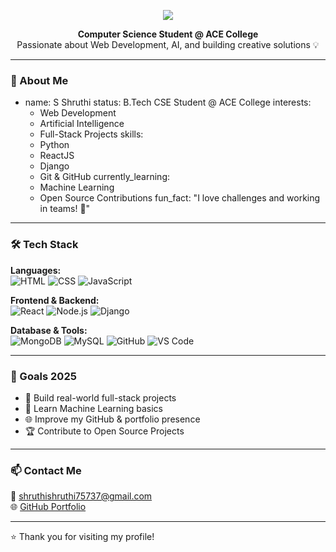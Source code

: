 <p align="center">
  <img src="https://capsule-render.vercel.app/api?type=waving&color=3b82f6,9333ea&height=200&section=header&text=Shruthi%20👩‍💻&fontSize=38&fontAlign=50&fontColor=ffffff&animation=twinkling" />
</p>


<p align="center">
  <b>Computer Science Student @ ACE College</b><br>
  Passionate about Web Development, AI, and building creative solutions 💡
</p>

---

### 💫 About Me
- name: S Shruthi 
status: B.Tech CSE Student @ ACE College
interests:
  - Web Development
  - Artificial Intelligence
  - Full-Stack Projects
skills:
  - Python
  - ReactJS
  - Django
  - Git & GitHub
currently_learning:
  - Machine Learning
  - Open Source Contributions
fun_fact: "I love challenges and working in teams! 💪"


---

### 🛠 Tech Stack

**Languages:**  
![HTML](https://img.shields.io/badge/-HTML-E34F26?style=flat&logo=html5&logoColor=white)
![CSS](https://img.shields.io/badge/-CSS-1572B6?style=flat&logo=css3)
![JavaScript](https://img.shields.io/badge/-JavaScript-F7DF1E?style=flat&logo=javascript&logoColor=black)

**Frontend & Backend:**  
![React](https://img.shields.io/badge/-React-61DAFB?style=flat&logo=react&logoColor=black)
![Node.js](https://img.shields.io/badge/-Node.js-339933?style=flat&logo=node.js&logoColor=white)
![Django](https://img.shields.io/badge/-Django-092E20?style=flat&logo=django&logoColor=white)

**Database & Tools:**  
![MongoDB](https://img.shields.io/badge/-MongoDB-47A248?style=flat&logo=mongodb&logoColor=white)
![MySQL](https://img.shields.io/badge/-MySQL-4479A1?style=flat&logo=mysql&logoColor=white)
![GitHub](https://img.shields.io/badge/-GitHub-181717?style=flat&logo=github)
![VS Code](https://img.shields.io/badge/-VSCode-007ACC?style=flat&logo=visual-studio-code)

---

### 🎯 Goals 2025

- 🚀 Build real-world full-stack projects  
- 🧠 Learn Machine Learning basics  
- 🌐 Improve my GitHub & portfolio presence  
- 🏆 Contribute to Open Source Projects  

---

### 📫 Contact Me

📧 shruthishruthi75737@gmail.com  
🌐 [GitHub Portfolio](https://github.com/shruthi280103)

---

⭐️ Thank you for visiting my profile!
